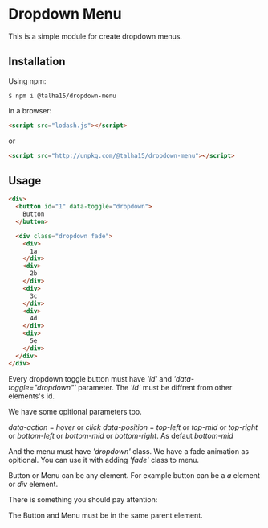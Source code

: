 # Dropdown Menu

This is a simple module for create dropdown menus.

## Installation

Using npm:

```shell
$ npm i @talha15/dropdown-menu
```

In a browser:

```html
<script src="lodash.js"></script>
```

or

```html
<script src="http://unpkg.com/@talha15/dropdown-menu"></script>
```

## Usage

```html
<div>
  <button id="1" data-toggle="dropdown">
    Button
  </button>

  <div class="dropdown fade">
    <div>
      1a
    </div>
    <div>
      2b
    </div>
    <div>
      3c
    </div>
    <div>
      4d
    </div>
    <div>
      5e
    </div>
  </div>
</div>
```

Every dropdown toggle button must have _'id'_ and _'data-toggle="dropdown"'_ parameter. The _'id'_ must be diffrent from other elements's id.

We have some opitional parameters too.

_data-action_ = _hover_ or _click_
_data-position_ = _top-left_ or _top-mid_ or _top-right_ or _bottom-left_ or _bottom-mid_ or _bottom-right_. As defaut _bottom-mid_

And the menu must have _'dropdown'_ class. We have a fade animation as opitional. You can use it with adding _'fade'_ class to menu.

Button or Menu can be any element. For example button can be a _a_ element or _div_ element.

There is something you should pay attention:

The Button and Menu must be in the same parent element.
